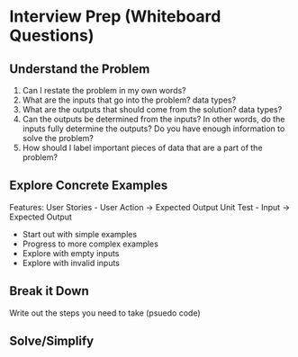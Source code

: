 # Interview Prep (Whiteboard Questions)

## Understand the Problem
1. Can I restate the problem in my own words?
2. What are the inputs that go into the problem? data types?
3. What are the outputs that should come from the solution? data types?
4. Can the outputs be determined from the inputs? In other words, do the inputs fully determine the outputs? Do you have enough information to solve the problem?
5. How should I label important pieces of data that are a part of the problem?

## Explore Concrete Examples
Features:
User Stories - User Action -> Expected Output
Unit Test - Input -> Expected Output

* Start out with simple examples
* Progress to more complex examples
* Explore with empty inputs
* Explore with invalid inputs

## Break it Down
Write out the steps you need to take (psuedo code)

## Solve/Simplify
